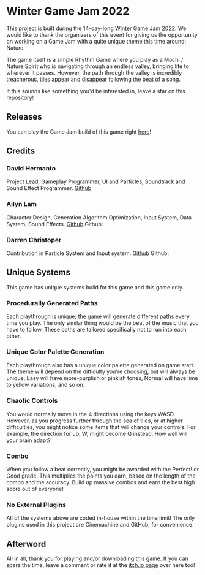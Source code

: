 # Winter Game Jam 2022
This project is built during the 14-day-long [Winter Game Jam 2022](https://itch.io/jam/my-first-game-jam-winter-2022). We would like to thank the organizers of this event for giving us the opportunity on working on a Game Jam with a quite unique theme this time around: Nature.

The game itself is a simple Rhythm Game where you play as a Mochi / Nature Spirit who is navigating through an endless valley, bringing life to wherever it passes. However, the path through the valley is incredibly treacherous, tiles appear and disappear following the beat of a song.

If this sounds like something you'd be interested in, leave a star on this repository!

## Releases
You can play the Game Jam build of this game right [here](https://edenmystery.itch.io/mystical-valley)!

## Credits
### David Hermanto
Project Lead, Gameplay Programmer, UI and Particles, Soundtrack and Sound Effect Programmer. [Github](https://github.com/davidchermanto)
### Ailyn Lam
Character Design, Generation Algorithm Optimization, Input System, Data System, Sound Effects. [Github](https://github.com/ailyn00)
Github: 
### Darren Christoper
Contribution in Particle System and Input system. [Github](https://github.com/darrenchristoper)
Github: 

## Unique Systems
This game has unique systems build for this game and this game only.

### Procedurally Generated Paths
Each playthrough is unique; the game will generate different paths every time you play. The only similar thing would be the beat of the music that you have to follow. These paths are tailored specifically not to run into each other.

### Unique Color Palette Generation
Each playthrough also has a unique color palette generated on game start. The theme will depend on the difficulty you're choosing, but will always be unique; Easy will have more-purplish or pinkish tones, Normal will have lime to yellow variations, and so on.

### Chaotic Controls
You would normally move in the 4 directions using the keys WASD. However, as you progress further through the sea of tiles, or at higher difficulties, you might notice some items that will change your controls. For example, the direction for up, W, might become Q instead. How well will your brain adapt?

### Combo
When you follow a beat correctly, you might be awarded with the Perfect! or Good grade. This multiplies the points you earn, based on the length of the combo and the accuracy. Build up massive combos and earn the best high score out of everyone!

### No External Plugins
All of the systems above are coded in-house within the time limit! The only plugins used in this project are Cinemachine and GitHub, for convenience.

## Afterword
All in all, thank you for playing and/or downloading this game. If you can spare the time, leave a comment or rate it at the [itch.io page](https://edenmystery.itch.io/mystical-valley) over here too!
